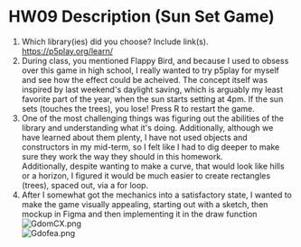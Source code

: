 # HW09 Description (Sun Set Game)
1. Which library(ies) did you choose? Include link(s).  
  https://p5play.org/learn/
2. During class, you mentioned Flappy Bird, and because I used to obsess over this game in high school, I really wanted to try p5play for myself and see how the effect could be acheived.
  The concept itself was inspired by last weekend's daylight saving, which is arguably my least favorite part of the year, when the sun starts setting at 4pm. If the sun sets (touches the trees), you lose! Press R to restart the game.
3. One of the most challenging things was figuring out the abilities of the library and understanding what it's doing. Additionally, although we have learned about them plenty, I have not used objects and constructors in my mid-term, so I felt like I had to dig deeper to make sure they work the way they should in this homework.  
Additionally, despite wanting to make a curve, that would look like hills or a horizon, I figured it would be much easier to create rectangles (trees), spaced out, via a for loop.
4. After I somewhat got the mechanics into a satisfactory state, I wanted to make the game visually appealing, starting out with a sketch, then mockup in Figma and then implementing it in the draw function
![GdomCX.png](https://imgpile.com/images/GdomCX.png)  
![Gdofea.png](https://imgpile.com/images/Gdofea.png)